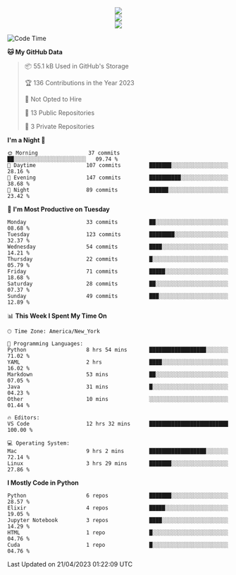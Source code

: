 
<div align="center"><img src="https://readme-typing-svg.demolab.com?font=Fira+Code&pause=1000&center=true&vCenter=true&width=435&lines=Hello%EF%BD%9E;I+LIKE+CODING%EF%BC%81;%E5%BC%B7%E5%8C%96%E5%AD%A6%E7%BF%92%E3%81%AB%E5%A4%A7%E5%A5%BD%E3%81%8D%EF%BC%81;%E6%B0%B8%E8%BF%9C%E5%96%9C%E6%AC%A2%E9%B2%A8%E9%B2%A8%EF%BC%81%EF%BC%81%EF%BC%81" />  
</div>

<div align="center"><img src="https://github-readme-stats.vercel.app/api?username=ruoyuGao&theme=black-red" />  
</div>

<div align="center">
    <img src="https://github-readme-stats.vercel.app/api/top-langs/?username=ruoyuGao&layout=compact&theme=black-red"/>
</div>

<!--START_SECTION:waka-->
![Code Time](http://img.shields.io/badge/Code%20Time-107%20hrs%2036%20mins-blue)

**🐱 My GitHub Data** 

> 📦 55.1 kB Used in GitHub's Storage 
 > 
> 🏆 136 Contributions in the Year 2023
 > 
> 🚫 Not Opted to Hire
 > 
> 📜 13 Public Repositories 
 > 
> 🔑 3 Private Repositories 
 > 
**I'm a Night 🦉** 

```text
🌞 Morning                37 commits          ██░░░░░░░░░░░░░░░░░░░░░░░   09.74 % 
🌆 Daytime                107 commits         ███████░░░░░░░░░░░░░░░░░░   28.16 % 
🌃 Evening                147 commits         ██████████░░░░░░░░░░░░░░░   38.68 % 
🌙 Night                  89 commits          ██████░░░░░░░░░░░░░░░░░░░   23.42 % 
```
📅 **I'm Most Productive on Tuesday** 

```text
Monday                   33 commits          ██░░░░░░░░░░░░░░░░░░░░░░░   08.68 % 
Tuesday                  123 commits         ████████░░░░░░░░░░░░░░░░░   32.37 % 
Wednesday                54 commits          ████░░░░░░░░░░░░░░░░░░░░░   14.21 % 
Thursday                 22 commits          █░░░░░░░░░░░░░░░░░░░░░░░░   05.79 % 
Friday                   71 commits          █████░░░░░░░░░░░░░░░░░░░░   18.68 % 
Saturday                 28 commits          ██░░░░░░░░░░░░░░░░░░░░░░░   07.37 % 
Sunday                   49 commits          ███░░░░░░░░░░░░░░░░░░░░░░   12.89 % 
```


📊 **This Week I Spent My Time On** 

```text
🕑︎ Time Zone: America/New_York

💬 Programming Languages: 
Python                   8 hrs 54 mins       ██████████████████░░░░░░░   71.02 % 
YAML                     2 hrs               ████░░░░░░░░░░░░░░░░░░░░░   16.02 % 
Markdown                 53 mins             ██░░░░░░░░░░░░░░░░░░░░░░░   07.05 % 
Java                     31 mins             █░░░░░░░░░░░░░░░░░░░░░░░░   04.23 % 
Other                    10 mins             ░░░░░░░░░░░░░░░░░░░░░░░░░   01.44 % 

🔥 Editors: 
VS Code                  12 hrs 32 mins      █████████████████████████   100.00 % 

💻 Operating System: 
Mac                      9 hrs 2 mins        ██████████████████░░░░░░░   72.14 % 
Linux                    3 hrs 29 mins       ███████░░░░░░░░░░░░░░░░░░   27.86 % 
```

**I Mostly Code in Python** 

```text
Python                   6 repos             ███████░░░░░░░░░░░░░░░░░░   28.57 % 
Elixir                   4 repos             █████░░░░░░░░░░░░░░░░░░░░   19.05 % 
Jupyter Notebook         3 repos             ████░░░░░░░░░░░░░░░░░░░░░   14.29 % 
HTML                     1 repo              █░░░░░░░░░░░░░░░░░░░░░░░░   04.76 % 
Cuda                     1 repo              █░░░░░░░░░░░░░░░░░░░░░░░░   04.76 % 
```




 Last Updated on 21/04/2023 01:22:09 UTC
<!--END_SECTION:waka-->
